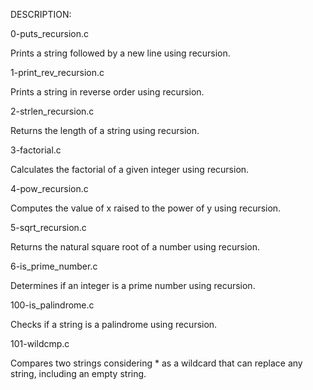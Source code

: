 DESCRIPTION:

0-puts_recursion.c

Prints a string followed by a new line using recursion.

1-print_rev_recursion.c

Prints a string in reverse order using recursion.

2-strlen_recursion.c

Returns the length of a string using recursion.

3-factorial.c

Calculates the factorial of a given integer using recursion.

4-pow_recursion.c

Computes the value of x raised to the power of y using recursion.

5-sqrt_recursion.c

Returns the natural square root of a number using recursion.

6-is_prime_number.c

Determines if an integer is a prime number using recursion.

100-is_palindrome.c

Checks if a string is a palindrome using recursion.

101-wildcmp.c

Compares two strings considering * as a wildcard that can replace any string, including an empty string.